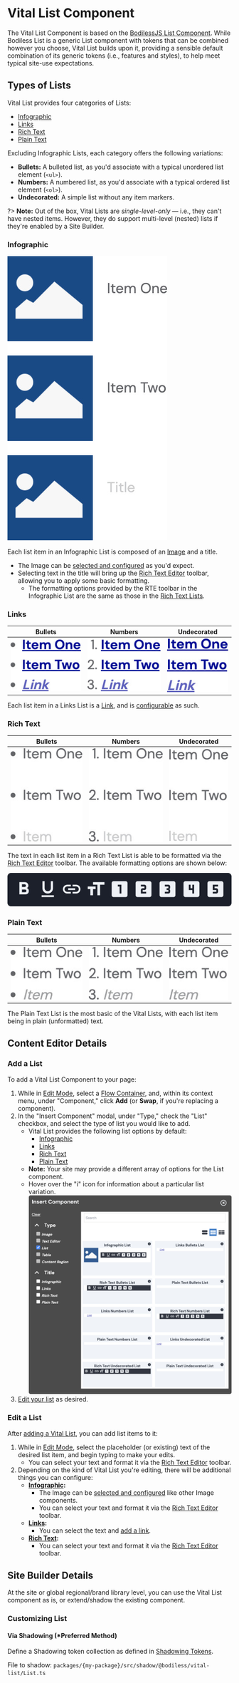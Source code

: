 # Vital List Component

The Vital List Component is based on the [BodilessJS List Component](/Components/List). While
Bodiless List is a generic List component with tokens that can be combined however you choose, Vital
List builds upon it, providing a sensible default combination of its generic tokens (i.e., features
and styles), to help meet typical site-use expectations.

## Types of Lists

Vital List provides four categories of Lists:

- [Infographic](#infographic)
- [Links](#links)
- [Rich Text](#rich-text)
- [Plain Text](#plain-text)

Excluding Infographic Lists, each category offers the following variations:

- **Bullets:** A bulleted list, as you'd associate with a typical unordered list element (`<ul>`).
- **Numbers:** A numbered list, as you'd associate with a typical ordered list element (`<ol>`).
- **Undecorated:** A simple list without any item markers.

?> **Note:** Out of the box, Vital Lists are _single-level-only_ — i.e., they can't have nested
items. However, they do support multi-level (nested) lists if they're enabled by a Site Builder.

### Infographic

![Infographics List](./assets/InfographicList.jpg ':size=180')

Each list item in an Infographic List is composed of an [Image](/Components/Image/) and a title.

- The Image can be [selected and configured](/Components/Image/#select-and-configure-an-image) as
  you'd expect.
- Selecting text in the title will bring up the [Rich Text Editor](/Components/Editors/RichText)
  toolbar, allowing you to apply some basic formatting.
  - The formatting options provided by the RTE toolbar in the Infographic List are the same as those
    in the [Rich Text Lists](#rich-text).

### Links

| Bullets | Numbers | Undecorated |
|:-------:|:-------:|:-----------:|
| ![Links Bullets List](./assets/LinksBulletsList.jpg ':size=86') | ![Links Number List](./assets/LinksNumbersList.jpg ':size=88') | ![Links Undecorated List](./assets/LinksUndecoratedList.jpg ':size=72') |

Each list item in a Links List is a [Link](/Components/Link/), and is
[configurable](/Components/Link/#add-a-link-to-a-component) as such.

### Rich Text

| Bullets | Numbers | Undecorated |
|:-------:|:-------:|:-----------:|
| ![Rich Text Bullets List](./assets/RichTextBulletsList.jpg ':size=82') | ![Rich Text Numbers List](./assets/RichTextNumbersList.jpg ':size=84') | ![Rich Text Undecorated List](./assets/RichTextUndecoratedList.jpg ':size=67') |

The text in each list item in a Rich Text List is able to be formatted via the [Rich Text
Editor](/Components/Editors/RichText) toolbar. The available formatting options are shown below:

![Rich Text Editor Toolbar](./assets/RTEToolbar.jpg ':size=318')

### Plain Text

| Bullets | Numbers | Undecorated |
|:-------:|:-------:|:-----------:|
| ![Plain Text Bullets List](./assets/PlainTextBulletsList.jpg ':size=82') | ![Plain Text Numbers List](./assets/PlainTextNumbersList.jpg ':size=84') | ![Plain Text Undecorated List](./assets/PlainTextUndecoratedList.jpg ':size=67') |

The Plain Text List is the most basic of the Vital Lists, with each list item being in plain
(unformatted) text.

## Content Editor Details

### Add a List

To add a Vital List Component to your page:

01. While in [Edit Mode](/ContentEditorUserGuide/#edit-mode), select a [Flow
    Container](/Components/FlowContainer/), and, within its context menu, under "Component," click
    **Add** (or **Swap**, if you're replacing a component).
01. In the "Insert Component" modal, under "Type," check the "List" checkbox, and select the type
    of list you would like to add.
    - Vital List provides the following list options by default:
      - [Infographic](#infographic)
      - [Links](#links)
      - [Rich Text](#rich-text)
      - [Plain Text](#plain-text)
    - **Note:** Your site may provide a different array of options for the List component.
    - Hover over the "i" icon for information about a particular list variation.  
    ![Add a Vital List Component](./assets/AddVitalListComponent.jpg)
01. [Edit your list](#edit-a-list) as desired.

### Edit a List

After [adding a Vital List](#add-a-list), you can add list items to it:

01. While in [Edit Mode](/ContentEditorUserGuide/#edit-mode), select the placeholder (or existing)
    text of the desired list item, and begin typing to make your edits.
    - You can select your text and format it via the [Rich Text Editor](/Components/Editors/RichText) toolbar.
01. Depending on the kind of Vital List you're editing, there will be additional things you can
    configure:
    - **[Infographic](#infographic):**
      - The Image can be [selected and configured](/Components/Image/#select-and-configure-an-image)
        like other Image components.
      - You can select your text and format it via the [Rich Text
        Editor](/Components/Editors/RichText) toolbar.
    - **[Links](#links):**
      - You can select the text and [add a link](/Components/Link/#add-a-link-to-a-component).
    - **[Rich Text](#rich-text):**
      - You can select your text and format it via the [Rich Text
        Editor](/Components/Editors/RichText) toolbar.

## Site Builder Details

At the site or global regional/brand library level, you can use the Vital List component as is, or
extend/shadow the existing component.

### Customizing List

#### Via Shadowing (*Preferred Method)

Define a Shadowing token collection as defined in [Shadowing Tokens](../Guides/ShadowingTokens).

File to shadow: `packages/{my-package}/src/shadow/@bodiless/vital-list/List.ts`
